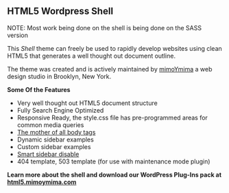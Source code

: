 HTML5 Wordpress Shell
---------------------

NOTE: Most work being done on the shell is being done on the SASS version

[SASS version]: https://github.com/condensed/html5-responsive-wordpress-shell-SASS


This *Shell* theme can freely be used to rapidly develop websites using clean HTML5 that generates a well thought out document outline.

The theme was created and is actively maintained by [mimoYmima] a web design studio in Brooklyn, New York.

**Some Of the Features**

  - Very well thought out HTML5 document structure
  - Fully Search Engine Optimized
  - Responsive Ready, the style.css file has pre-programmed areas for common media queries
  - [The mother of all body tags]
  - Dynamic sidebar examples
  - Custom sidebar examples
  - [Smart sidebar disable]
  - 404 template, 503 template (for use with maintenance mode plugin)

**Learn more about the shell and download our WordPress Plug-Ins pack at [html5.mimoymima.com]**

  [mimoYmima]: http://mimoymima.com
  [html5.mimoymima.com]: http://html5.mimoymima.com
  [The mother of all body tags]: http://www.mimoymima.com/2010/03/lab/wordpress-body-tag/
  [Smart sidebar disable]: http://www.mimoymima.com/2010/03/lab/disable-sidebar/